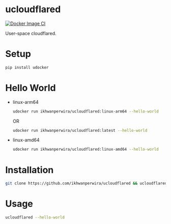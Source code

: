 # ucloudflared
[![Docker Image CI](https://github.com/ikhwanperwira/ucloudflared/actions/workflows/docker-image.yml/badge.svg)](https://github.com/ikhwanperwira/ucloudflared/actions/workflows/docker-image.yml)

User-space cloudflared.

# Setup
```bash
pip install udocker
```

# Hello World
* linux-arm64
  ```bash
  udocker run ikhwanperwira/ucloudflared:linux-arm64 --hello-world
  ```
  OR
  ```bash
  udocker run ikhwanperwira/ucloudflared:latest --hello-world
  ```
  
* linux-amd64
  ```bash
  udocker run ikhwanperwira/ucloudflared:linux-amd64 --hello-world
  ```
  
# Installation
```bash
git clone https://github.com/ikhwanperwira/ucloudflared && ucloudflared/install.sh
```

# Usage
```bash
ucloudflared --hello-world
```
